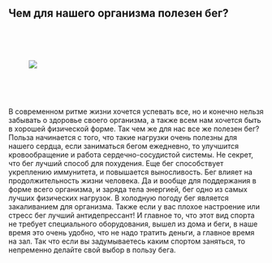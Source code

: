 <article id="_tl_editor" class="tl_article_content"><h1>Чем для нашего организма полезен бег?<br></h1><address><br></address><p><br></p><figure><img src="/file/cc3a73328bd1da728b9f9.jpg"><figcaption></figcaption></figure><p><br></p><p><br></p><p>В современном ритме жизни хочется успевать все, но и конечно нельзя забывать о здоровье своего организма, а также всем нам хочется быть в хорошей физической форме. Так чем же для нас все же полезен бег? Польза начинается с того, что такие нагрузки очень полезны для нашего сердца, если заниматься бегом ежедневно, то улучшится кровообращение и работа сердечно-сосудистой системы. Не секрет, что бег лучший способ для похудения. Еще бег способствует укреплению иммунитета, и повышается выносливость. Бег влияет на продолжительность жизни человека. Да и вообще для поддержания в форме всего организма, и заряда тела энергией, бег одно из самых лучших физических нагрузок. В холодную погоду бег является закаливанием для организма. Также если у вас плохое настроение или стресс бег лучший антидепрессант&#33; И главное то, что этот вид спорта не требует специального оборудования, вышел из дома и беги, в наше время это очень удобно, что не надо тратить деньги, а главное время на зал. Так что если вы задумываетесь каким спортом заняться, то непременно делайте свой выбор в пользу бега.</p></article>
